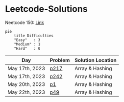 # Leetcode-Solutions

Neetcode 150: [Link](https://neetcode.io/practice)

```mermaid
pie
    title Difficulties
    "Easy"   : 3
    "Medium" : 1
    "Hard"   : 0
```

| Day            | Problem                                                   | Solution Location |
| -------------- | --------------------------------------------------------- | ----------------- |
| May 17th, 2023 | [p217](https://leetcode.com/problems/contains-duplicate/) | Array & Hashing   |
| May 17th, 2023 | [p242](https://leetcode.com/problems/valid-anagram/)      | Array & Hashing   |
| May 20th, 2023 | [p1](https://leetcode.com/problems/two-sum/)              | Array & Hashing   |
| May 22th, 2023 | [p49](https://leetcode.com/problems/group-anagrams/)      | Array & Hashing   | 


